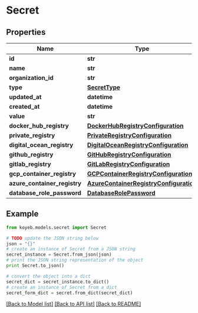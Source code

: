 # Secret


## Properties
Name | Type | Description | Notes
------------ | ------------- | ------------- | -------------
**id** | **str** |  | [optional] 
**name** | **str** |  | [optional] 
**organization_id** | **str** |  | [optional] 
**type** | [**SecretType**](SecretType.md) |  | [optional] 
**updated_at** | **datetime** |  | [optional] 
**created_at** | **datetime** |  | [optional] 
**value** | **str** |  | [optional] 
**docker_hub_registry** | [**DockerHubRegistryConfiguration**](DockerHubRegistryConfiguration.md) |  | [optional] 
**private_registry** | [**PrivateRegistryConfiguration**](PrivateRegistryConfiguration.md) |  | [optional] 
**digital_ocean_registry** | [**DigitalOceanRegistryConfiguration**](DigitalOceanRegistryConfiguration.md) |  | [optional] 
**github_registry** | [**GitHubRegistryConfiguration**](GitHubRegistryConfiguration.md) |  | [optional] 
**gitlab_registry** | [**GitLabRegistryConfiguration**](GitLabRegistryConfiguration.md) |  | [optional] 
**gcp_container_registry** | [**GCPContainerRegistryConfiguration**](GCPContainerRegistryConfiguration.md) |  | [optional] 
**azure_container_registry** | [**AzureContainerRegistryConfiguration**](AzureContainerRegistryConfiguration.md) |  | [optional] 
**database_role_password** | [**DatabaseRolePassword**](DatabaseRolePassword.md) |  | [optional] 

## Example

```python
from koyeb.models.secret import Secret

# TODO update the JSON string below
json = "{}"
# create an instance of Secret from a JSON string
secret_instance = Secret.from_json(json)
# print the JSON string representation of the object
print Secret.to_json()

# convert the object into a dict
secret_dict = secret_instance.to_dict()
# create an instance of Secret from a dict
secret_form_dict = secret.from_dict(secret_dict)
```
[[Back to Model list]](../README.md#documentation-for-models) [[Back to API list]](../README.md#documentation-for-api-endpoints) [[Back to README]](../README.md)


